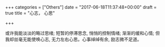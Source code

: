 +++
categories = ["Others"]
date = "2017-06-18T11:37:48+00:00"
draft = true
title = "心志， 心思"

+++


或许我能淡淡的略过思绪; 短暂的停滞思念, 悄悄的控制情绪; 渐渐的缓和心情; 但我却丝毫无能使唤心志, 无力左右心思。心事绰绰有余, 励志微不足道。